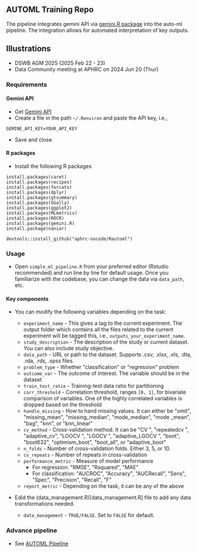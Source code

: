 ## AUTOML Training Repo

The pipeline integrates gemini API via [gemini.R package](https://cran.r-project.org/web/packages/gemini.R/index.html) into the auto-ml pipeline. The integration allows for automated interpretation of key outputs.

## Illustrations

- DSWB AGM 2025 (2025 Feb 22 - 23)
- Data Community meeting at APHRC on 2024 Jun 20 (Thur)


### Requirements

#### Gemini API

- Get [Gemini API](https://makersuite.google.com/app/apikey)
- Create a file in the path `~/.Renviron` and paste the API key, i.e.,

```
GEMINE_API_KEY=YOUR_API_KEY
```
- Save and close

#### R packages

- Install the following R packages

```
install.packages(caret) 
install.packages(recipes)
install.packages(forcats)
install.packages(dplyr)
install.packages(gtsummary)
install.packages(GGally)
install.packages(ggplot2)
install.packages(MLmetrics)
install.packages(ROCR)
install.packages(gemini.R)
install.package(naniar)

devtools::install_github("aphrc-nocode/Rautoml")

```

###  Usage

- Open `simple_ml_pipeline.R` from your preferred editor (Rstudio recommended) and run line by line for default usage. Once you familiarize with the codebase, you can change the data via `data_path`, etc.

#### Key components

- You can modify the following variables depending on the task:
	- `experiment_name` - This gives a tag to the current experiment. The output folder which contains all the files related to the current experiment will be tagged this, i.e., `outputs_your_experiment_name`.
	- `study_description` - The description of the study or current dataset. You can also include study objective.
	- `data_path` - URL or path to the dataset. Supports .csv, .xlsx, .xls, .dta, .rda, .rds, .spss files.
	- `problem_type` - Whether "classification" or "regression" problem
	- `outcome_var` - The outcome of interest. The variable should be in the dataset
	- `train_test_ratio` - Training-test data ratio for partitioning
	- `corr_threshold` - Correlation threshold, ranges `[0, 1]`, for bivariate comparison of variables. One of the highly correlated variables is dropped based on the threshold
	- `handle_missing` - How to hand missing values. It can either be "omit", "missing_mean", "missing_median", "mode_median", "mode _mean", "bag", "knn", or "knn_linear"
	- `cv_method` - Cross-validation method. It can be "CV ", "repeatedcv ", "adaptive_cv", "LOOCV ", "LGOCV ", "adaptive_LGOCV ", "boot", "boot632", "optimism_boot", "boot_all", or "adaptive_boot"
	- `n_folds` - Number of cross-validation folds. Either 3, 5, or 10.
	- `cv_repeats` - Number of repeats in cross-validation
	- `performance_metric` - Measure of model performance
		- For regression: "RMSE", "Rsquared", "MAE"
		- For classification: "AUCROC", "Accuracy", "AUCRecall", "Sens", "Spec", "Precision", "Recall", "F"
	- `report_metric` - Depending on the task, it can be any of the above

- Edid the (data_management.R)[data_management.R] file to add any data transformations needed.
	- `data_management` - `TRUE/FALSE`. Set to `FALSE` for default.
	

### Advance pipeline

- See [AUTOML Pipeline](https://github.com/CYGUBICKO/automl-pipeline)

